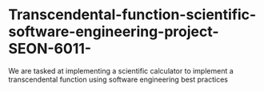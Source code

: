 # Transcendental-function-scientific-software-engineering-project-SEON-6011-
We are tasked at implementing a scientific calculator to implement a transcendental function using software engineering best practices
